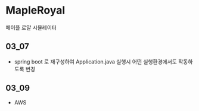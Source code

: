# MapleRoyal
메이플 로얄 시뮬레이터

## 03_07
- spring boot 로 재구성하여 Application.java 실행시 어떤 실행환경에서도 작동하도록 변경


## 03_09
- AWS 
